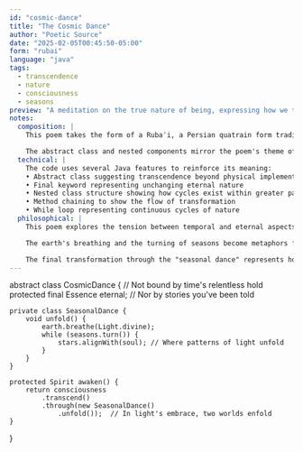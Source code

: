 ```yaml
---
id: "cosmic-dance"
title: "The Cosmic Dance"
author: "Poetic Source"
date: "2025-02-05T00:45:50-05:00"
form: "rubai"
language: "java"
tags:
  - transcendence
  - nature
  - consciousness
  - seasons
preview: "A meditation on the true nature of being, expressing how we transcend physical form through our connection to cosmic cycles and eternal light"
notes:
  composition: |
    This poem takes the form of a Rubaʿi, a Persian quatrain form traditionally used for mystical and philosophical themes. The four-line structure (AAAA rhyme) is embedded in the comments, while the code itself creates additional layers of meaning through its structure and symbolism.

    The abstract class and nested components mirror the poem's theme of layers of reality, while terms like 'eternal', 'unfold', and 'divine' reinforce the spiritual aspects. The progression from earth's breathing to the stars aligning creates a sense of ascending consciousness.
  technical: |
    The code uses several Java features to reinforce its meaning:
    • Abstract class suggesting transcendence beyond physical implementation
    • Final keyword representing unchanging eternal nature
    • Nested class structure showing how cycles exist within greater patterns
    • Method chaining to show the flow of transformation
    • While loop representing continuous cycles of nature
  philosophical: |
    This poem explores the tension between temporal and eternal aspects of existence. It suggests that our true nature isn't confined by physical form or time, but rather expresses itself through participation in cosmic cycles.

    The earth's breathing and the turning of seasons become metaphors for how consciousness manifests through natural patterns. The alignment of stars with soul suggests the harmony between individual awareness and universal consciousness.

    The final transformation through the "seasonal dance" represents how we discover our eternal nature not by escaping physical reality, but by fully embracing our role in the cosmic dance of existence.
---
```

abstract class CosmicDance {
    // Not bound by time's relentless hold
    protected final Essence eternal;
    // Nor by stories you've been told
    
    private class SeasonalDance {
        void unfold() {
            earth.breathe(Light.divine);
            while (seasons.turn()) {
                stars.alignWith(soul); // Where patterns of light unfold
            }
        }
    }
    
    protected Spirit awaken() {
        return consciousness
            .transcend()
            .through(new SeasonalDance()
                .unfold());  // In light's embrace, two worlds enfold
    }
}